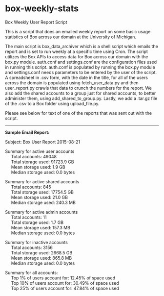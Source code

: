 # box-weekly-stats
Box Weekly User Report Script

This is a script that does an emailed weekly report on some basic usage statistics of Box across our domain at the University of Michigan.

The main script is box_data_archiver which is a shell script which emails the report and is set to run weekly at a specific time using Cron.  The script utilizes the Box APIs to access data for Box across our domain with the box.py module.  auth.conf and settings.conf are the configuration files used in running this script.  auth.conf is populated by running the box.py module and settings.conf needs parameters to be entered by the user of the script.  A spreadsheet in .csv form, with the date in the title, for all of the users across the domain is populated using fetch_user_data.py and then user_report.py crawls that data to crunch the numbers for the report.  We also add the shared accounts to a group just for shared accounts, to better administer them, using add_shared_to_group.py.  Lastly, we add a .tar.gz file of the .csv to a Box folder using upload_file.py.

Please see below for text of one of the reports that was sent out with the script.

-------

<b>Sample Email Report:</b><br>

Subject: Box User Report 2015-08-21

Summary for active user accounts<br>
        &nbsp;&nbsp;&nbsp;&nbsp;&nbsp;Total accounts: 49048<br>
        &nbsp;&nbsp;&nbsp;&nbsp;&nbsp;Total storage used: 91723.9 GB<br>
        &nbsp;&nbsp;&nbsp;&nbsp;&nbsp;Mean storage used: 1.9 GB<br>
        &nbsp;&nbsp;&nbsp;&nbsp;&nbsp;Median storage used: 0.0 bytes<br>

Summary for active shared accounts<br>
        &nbsp;&nbsp;&nbsp;&nbsp;&nbsp;Total accounts: 845<br>
        &nbsp;&nbsp;&nbsp;&nbsp;&nbsp;Total storage used: 17754.5 GB<br>
        &nbsp;&nbsp;&nbsp;&nbsp;&nbsp;Mean storage used: 21.0 GB<br>
        &nbsp;&nbsp;&nbsp;&nbsp;&nbsp;Median storage used: 240.3 MB<br>

Summary for active admin accounts<br>
        &nbsp;&nbsp;&nbsp;&nbsp;&nbsp;Total accounts: 11<br>
        &nbsp;&nbsp;&nbsp;&nbsp;&nbsp;Total storage used: 1.7 GB<br>
        &nbsp;&nbsp;&nbsp;&nbsp;&nbsp;Mean storage used: 157.3 MB<br>
        &nbsp;&nbsp;&nbsp;&nbsp;&nbsp;Median storage used: 0.0 bytes<br>

Summary for inactive accounts<br>
        &nbsp;&nbsp;&nbsp;&nbsp;&nbsp;Total accounts: 3156<br>
        &nbsp;&nbsp;&nbsp;&nbsp;&nbsp;Total storage used: 2668.5 GB<br>
        &nbsp;&nbsp;&nbsp;&nbsp;&nbsp;Mean storage used: 865.8 MB<br>
        &nbsp;&nbsp;&nbsp;&nbsp;&nbsp;Median storage used: 0.0 bytes<br>

Summary for all accounts:<br>
        &nbsp;&nbsp;&nbsp;&nbsp;&nbsp;Top 1% of users account for: 12.45% of space used<br>
        &nbsp;&nbsp;&nbsp;&nbsp;&nbsp;Top 10% of users account for: 30.49% of space used<br>
        &nbsp;&nbsp;&nbsp;&nbsp;&nbsp;Top 25% of users account for: 47.84% of space used<br>
